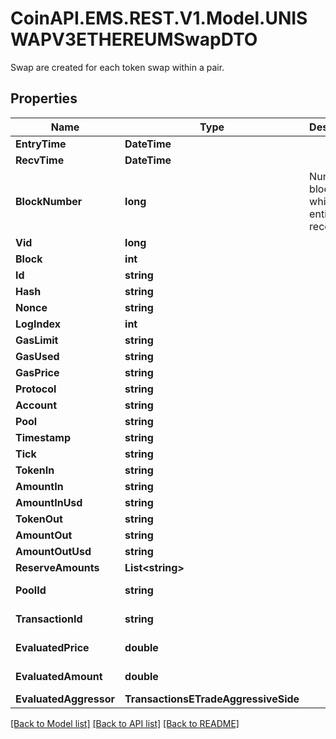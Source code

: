 # CoinAPI.EMS.REST.V1.Model.UNISWAPV3ETHEREUMSwapDTO
Swap are created for each token swap within a pair.

## Properties

Name | Type | Description | Notes
------------ | ------------- | ------------- | -------------
**EntryTime** | **DateTime** |  | [optional] 
**RecvTime** | **DateTime** |  | [optional] 
**BlockNumber** | **long** | Number of block in which entity was recorded. | [optional] 
**Vid** | **long** |  | [optional] 
**Block** | **int** |  | [optional] 
**Id** | **string** |  | [optional] 
**Hash** | **string** |  | [optional] 
**Nonce** | **string** |  | [optional] 
**LogIndex** | **int** |  | [optional] 
**GasLimit** | **string** |  | [optional] 
**GasUsed** | **string** |  | [optional] 
**GasPrice** | **string** |  | [optional] 
**Protocol** | **string** |  | [optional] 
**Account** | **string** |  | [optional] 
**Pool** | **string** |  | [optional] 
**Timestamp** | **string** |  | [optional] 
**Tick** | **string** |  | [optional] 
**TokenIn** | **string** |  | [optional] 
**AmountIn** | **string** |  | [optional] 
**AmountInUsd** | **string** |  | [optional] 
**TokenOut** | **string** |  | [optional] 
**AmountOut** | **string** |  | [optional] 
**AmountOutUsd** | **string** |  | [optional] 
**ReserveAmounts** | **List&lt;string&gt;** |  | [optional] 
**PoolId** | **string** |  | [optional] [readonly] 
**TransactionId** | **string** |  | [optional] [readonly] 
**EvaluatedPrice** | **double** |  | [optional] [readonly] 
**EvaluatedAmount** | **double** |  | [optional] [readonly] 
**EvaluatedAggressor** | **TransactionsETradeAggressiveSide** |  | [optional] 

[[Back to Model list]](../README.md#documentation-for-models) [[Back to API list]](../README.md#documentation-for-api-endpoints) [[Back to README]](../README.md)


